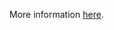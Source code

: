 More information [here](https://docs.prismacloud.io/en/enterprise-edition/policy-reference/azure-policies/azure-general-policies/ensure-ftp-deployments-are-disabled).
